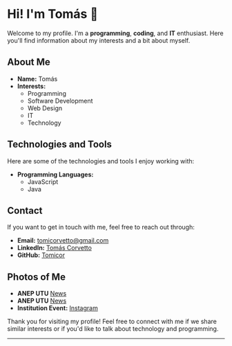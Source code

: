 # Hi! I'm Tomás 👋

Welcome to my profile. I'm a **programming**, **coding**, and **IT** enthusiast. Here you'll find information about my interests and a bit about myself.

## About Me

- **Name:** Tomás
- **Interests:**
  - Programming
  - Software Development
  - Web Design
  - IT
  - Technology

## Technologies and Tools

Here are some of the technologies and tools I enjoy working with:

- **Programming Languages:**
  - JavaScript
  - Java

## Contact

If you want to get in touch with me, feel free to reach out through:

- **Email:** [tomicorvetto@gmail.com](mailto:tomicorvetto@gmail.com)
- **LinkedIn:** [Tomás Corvetto](https://uy.linkedin.com/in/tom%C3%A1s-corvetto-a805672bb)
- **GitHub:** [Tomicor](https://github.com/tomicor)

## Photos of Me

- **ANEP UTU** [News](https://www.utu.edu.uy/noticias/ceibal-proyecta-nuevas-experiencias-en-ciencias-de-la-computacion)
- **ANEP UTU** [News](https://www.utu.edu.uy/noticias/con-excelentes-resultados-finalizo-la-primera-semana-de-la-innovacion-y-tecnologia-en-utu)
- **Institution Event:** [Instagram](https://www.instagram.com/p/C-DL-2Ap7Hd/?igsh=ejEzdnBuMzJ1ODhi)

Thank you for visiting my profile! Feel free to connect with me if we share similar interests or if you'd like to talk about technology and programming.

---
